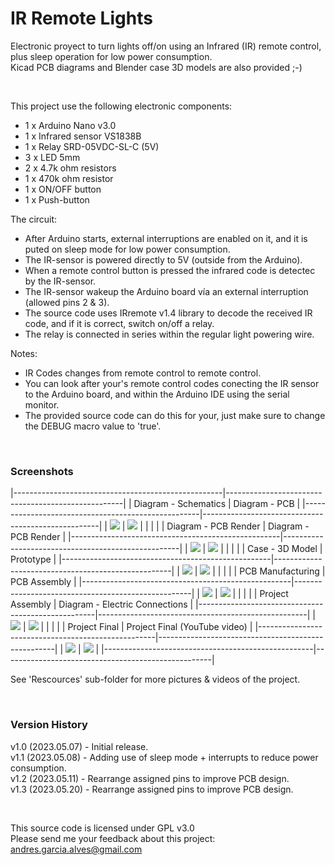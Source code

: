 # IR Remote Lights

Electronic proyect to turn lights off/on using an Infrared (IR) remote control, plus sleep operation for low power consumption.  
Kicad PCB diagrams and Blender case 3D models are also provided ;-)

&nbsp;

This project use the following electronic components:
- 1 x Arduino Nano v3.0
- 1 x Infrared sensor VS1838B
- 1 x Relay SRD-05VDC-SL-C (5V)
- 3 x LED 5mm
- 2 x 4.7k ohm resistors
- 1 x 470k ohm resistor
- 1 x ON/OFF button
- 1 x Push-button

The circuit:
- After Arduino starts, external interruptions are enabled on it, and it is puted on sleep mode for low power consumption.
- The IR-sensor is powered directly to 5V (outside from the Arduino).
- When a remote control button is pressed the infrared code is detectec by the IR-sensor.
- The IR-sensor wakeup the Arduino board vía an external interruption (allowed pins 2 & 3).
- The source code uses IRremote v1.4 library to decode the received IR code, and if it is correct, switch on/off a relay.
- The relay is connected in series within the regular light powering wire.

Notes:
- IR Codes changes from remote control to remote control.
- You can look after your's remote control codes conecting the IR sensor to the Arduino board, and within the Arduino IDE using the serial monitor.
- The provided source code can do this for your, just make sure to change the DEBUG macro value to 'true'.

&nbsp;

### Screenshots

|----------------------------------------------------|----------------------------------------------------|
| Diagram - Schematics                               | Diagram - PCB                                      |
|----------------------------------------------------|----------------------------------------------------|
| ![](Resources/01-schematic-diagram.png)            | ![](Resources/02-pcb-diagram.png)                  |
|                                                    |                                                    |
| Diagram - PCB Render                               | Diagram - PCB Render                               |
|----------------------------------------------------|----------------------------------------------------|
| ![](Resources/03-pcb-render-front-side.png)        | ![](Resources/04-pcb-render-back-side.png)         |
|                                                    |                                                    |
| Case - 3D Model                                    | Prototype                                          |
|----------------------------------------------------|----------------------------------------------------|
| ![](Resources/05-case-3d-model.png)                | ![](Resources/06-prototype.jpg)                    |
|                                                    |                                                    |
| PCB Manufacturing                                  | PCB Assembly                                       |
|----------------------------------------------------|----------------------------------------------------|
| ![](Resources/07-pcb-manufacturing.jpg)            | ![](Resources/08-pcb-assembly.jpg)                 |
|                                                    |                                                    |
| Project Assembly                                   | Diagram - Electric Connections                     |
|----------------------------------------------------|----------------------------------------------------|
| ![](Resources/09-project-assembly.jpg)             | ![](Resources/10-electric-connections-diagram.png) |
|                                                    |                                                    |
| Project Final                                      | Project Final (YouTube video)                      |
|----------------------------------------------------|----------------------------------------------------|
| ![](Resources/11-photo-coming-soon.jpg)            | ![](Resources/12-photo-coming-soon.jpg)            |
|----------------------------------------------------|----------------------------------------------------|

See 'Rescources' sub-folder for more pictures & videos of the project.

&nbsp;

### Version History

v1.0 (2023.05.07) - Initial release.  
v1.1 (2023.05.08) - Adding use of sleep mode + interrupts to reduce power consumption.  
v1.2 (2023.05.11) - Rearrange assigned pins to improve PCB design.  
v1.3 (2023.05.20) - Rearrange assigned pins to improve PCB design.

&nbsp;

This source code is licensed under GPL v3.0  
Please send me your feedback about this project: andres.garcia.alves@gmail.com
